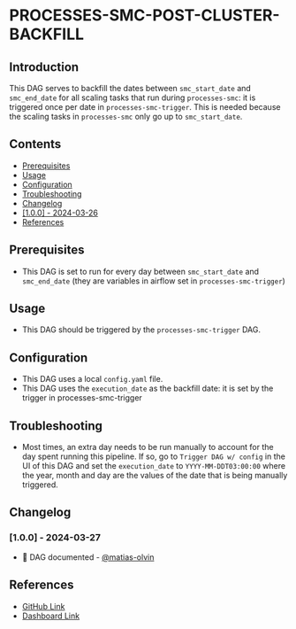 # PROCESSES-SMC-POST-CLUSTER-BACKFILL

## Introduction
This DAG serves to backfill the dates between `smc_start_date` and `smc_end_date` for all scaling tasks that run during `processes-smc`: it is
triggered once per date in `processes-smc-trigger`. This is needed because the scaling tasks in `processes-smc` only go up to `smc_start_date`.

## Contents
- [Prerequisites](#prerequisites)
- [Usage](#usage)
- [Configuration](#configuration)
- [Troubleshooting](#troubleshooting)
- [Changelog](#changelog)
- [\[1.0.0\] - 2024-03-26](#100---2024-03-26)
- [References](#references)

## Prerequisites
- This DAG is set to run for every day between `smc_start_date` and `smc_end_date` (they are variables in airflow set in `processes-smc-trigger`)

## Usage
- This DAG should be triggered by the `processes-smc-trigger` DAG.

## Configuration
- This DAG uses a local `config.yaml` file.
- This DAG uses the `execution_date` as the backfill date: it is set by the trigger in processes-smc-trigger

## Troubleshooting
- Most times, an extra day needs to be run manually to account for the day spent running this pipeline. If so, go to `Trigger DAG w/ config` in the UI
of this DAG and set the `execution_date` to `YYYY-MM-DDT03:00:00` where the year, month and day are the values of the date that is being manually triggered.

## Changelog
### [1.0.0] - 2024-03-27
- :tada: DAG documented - [@matias-olvin](https://github.com/matias-olvin)

## References
- [GitHub Link](https://github.com/olvin-com/airflow-dags/tree/main/dags/processes-smc-post-cluster-backfill)
- [Dashboard Link](https://lookerstudio.google.com/reporting/7f5ea8cf-0559-473b-b1b6-d053b48a6bf4/page/p_g2a8up2cbd)